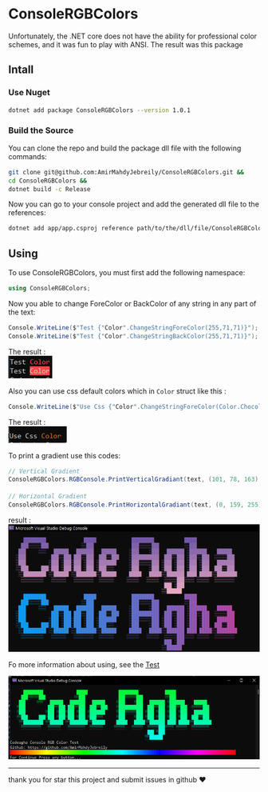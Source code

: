 # ConsoleRGBColors
Unfortunately, the .NET core does not have the ability for professional color schemes, and it was fun to play with ANSI. The result was this package
## Intall
### Use Nuget
```bash
dotnet add package ConsoleRGBColors --version 1.0.1
```
### Build the Source 
You can clone the repo and build the package dll file with the following commands:
```bash
git clone git@github.com:AmirMahdyJebreily/ConsoleRGBColors.git &&
cd ConsoleRGBColors &&
dotnet build -c Release
```
Now you can go to your console project and add the generated dll file to the references:
```bash
dotnet add app/app.csproj reference path/to/the/dll/file/ConsoleRGBColors.dll
```
## Using
To use ConsoleRGBColors, you must first add the following namespace:
```csharp
using ConsoleRGBColors;
```
Now you able to change ForeColor or BackColor of any string in any part of the text: 
```csharp
Console.WriteLine($"Test {"Color".ChangeStringForeColor(255,71,71)}");
Console.WriteLine($"Test {"Color".ChangeStringBackColor(255,71,71)}");
```
The result :    
![Test colors Result](https://github.com/AmirMahdyJebreily/ConsoleRGBColors/blob/main/docs/assets/test_color.png)

Also you can use css default colors which in `Color` struct like this :
```csharp
Console.WriteLine($"Use Css {"Color".ChangeStringForeColor(Color.Chocolate)}");
```
The result :  
![Use Css Colors Results](https://github.com/AmirMahdyJebreily/ConsoleRGBColors/blob/main/docs/assets/use_css_colors.png)

To print a gradient use this codes:   
```csharp
// Vertical Gradient
ConsoleRGBColors.RGBConsole.PrintVerticalGradiant(text, (101, 78, 163), (234, 175, 200));

// Horizontal Gradient
ConsoleRGBColors.RGBConsole.PrintHorizontalGradiant(text, (0, 159, 255), (236, 47, 75));
```
result : 
![Vertical and Horizontal Gradients Result](https://github.com/AmirMahdyJebreily/ConsoleRGBColors/blob/main/docs/assets/gradients.png)

Fo more information about using, see the [Test](https://github.com/AmirMahdyJebreily/ConsoleRGBColors/blob/main/tests/ConsoleRGBColors.UnitTests/Program.cs)

![Tests Result](https://github.com/AmirMahdyJebreily/ConsoleRGBColors/blob/main//docs/assets/image.png)

---
thank you for star this project and submit issues in github ❤️
